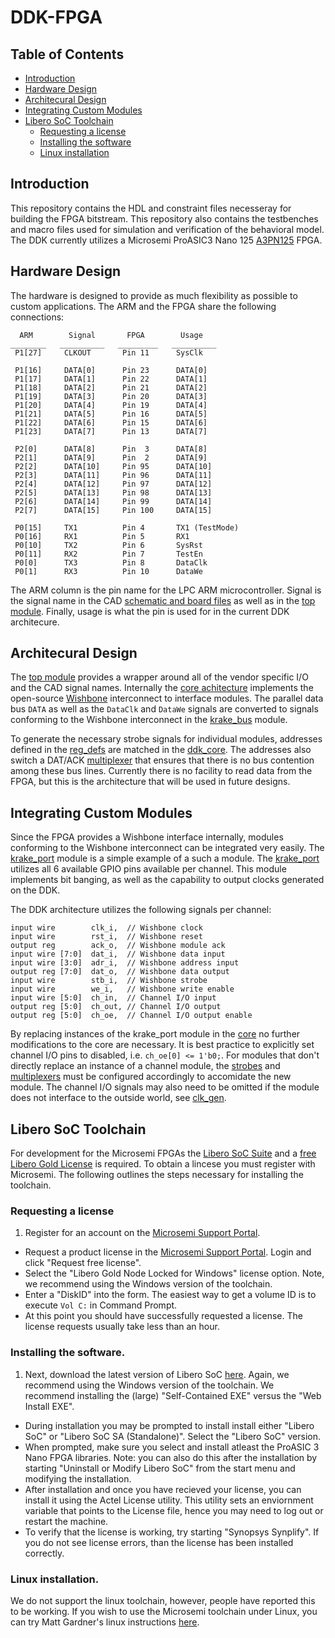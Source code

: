 # DDK-FPGA
## Table of Contents
* [Introduction](#introduction)
* [Hardware Design](#hardware-design)
* [Architecural Design](#architecural-design)
* [Integrating Custom Modules](#integrating-custom-modules)
* [Libero SoC Toolchain](#libero-soc-toolchain)
	* [Requesting a license](#requesting-a-license)
	* [Installing the software](#installing-the-software)
	* [Linux installation](#linux-installation)

## Introduction

This repository contains the HDL and constraint files necesseray for building the FPGA bitstream.
This repository also contains the testbenches and macro files used for simulation and verification of the behavioral model.
The DDK currently utilizes a Microsemi ProASIC3 Nano 125 [A3PN125][datasheet] FPGA.


## Hardware Design

The hardware is designed to provide as much flexibility as possible to custom applications.
The ARM and the FPGA share the following connections:

      ARM        Signal       FPGA        Usage
    ________   __________   _________   __________
     P1[27]     CLKOUT       Pin 11      SysClk

     P1[16]     DATA[0]      Pin 23      DATA[0]
     P1[17]     DATA[1]      Pin 22      DATA[1]
     P1[18]     DATA[2]      Pin 21      DATA[2]
     P1[19]     DATA[3]      Pin 20      DATA[3]
     P1[20]     DATA[4]      Pin 19      DATA[4]
     P1[21]     DATA[5]      Pin 16      DATA[5]
     P1[22]     DATA[6]      Pin 15      DATA[6]
     P1[23]     DATA[7]      Pin 13      DATA[7]

     P2[0]      DATA[8]      Pin  3      DATA[8]
     P2[1]      DATA[9]      Pin  2      DATA[9]
     P2[2]      DATA[10]     Pin 95      DATA[10]
     P2[3]      DATA[11]     Pin 96      DATA[11]
     P2[4]      DATA[12]     Pin 97      DATA[12]
     P2[5]      DATA[13]     Pin 98      DATA[13]
     P2[6]      DATA[14]     Pin 99      DATA[14]
     P2[7]      DATA[15]     Pin 100     DATA[15]

     P0[15]     TX1          Pin 4       TX1 (TestMode)
     P0[16]     RX1          Pin 5       RX1
     P0[10]     TX2          Pin 6       SysRst
     P0[11]     RX2          Pin 7       TestEn
     P0[0]      TX3          Pin 8       DataClk
     P0[1]      RX3          Pin 10      DataWe

The ARM column is the pin name for the LPC ARM microcontroller.
Signal is the signal name in the CAD [schematic and board files](https://github.com/ddk/ddk-hardware) as well as in the [top module][top].
Finally, usage is what the pin is used for in the current DDK architecure.

## Architecural Design
The [top module][top] provides a wrapper around all of the vendor specific I/O and the CAD signal names.
Internally the [core achitecture][core] implements the open-source [Wishbone](http://cdn.opencores.org/downloads/wbspec_b4.pdf) interconnect to interface modules.
The parallel data bus ```DATA``` as well as the ```DataClk``` and ```DataWe``` signals are converted to signals conforming to the Wishbone interconnect in the [krake_bus](hdl/krake_bus.v) module.

To generate the necessary strobe signals for individual modules, addresses defined in the [reg_defs](hdl/reg_defs.v) are matched in the [ddk_core](hdl/ddk_core.v#L337).
The addresses also switch a DAT/ACK [multiplexer](hdl/ddk_core.v#L351) that ensures that there is no bus contention among these bus lines.
Currently there is no facility to read data from the FPGA, but this is the architecture that will be used in future designs.

## Integrating Custom Modules

Since the FPGA provides a Wishbone interface internally, modules conforming to the Wishbone interconnect can be integrated very easily.
The [krake_port][krake_port] module is a simple example of a such a module.
The [krake_port][krake_port] utilizes all 6 available GPIO pins available per channel.
This module implements bit banging, as well as the capability to output clocks generated on the DDK.

The DDK architecture utilizes the following signals per channel:

	input wire        clk_i,  // Wishbone clock
	input wire        rst_i,  // Wishbone reset
	output reg        ack_o,  // Wishbone module ack
	input wire [7:0]  dat_i,  // Wishbone data input
	input wire [3:0]  adr_i,  // Wishbone address input
	output reg [7:0]  dat_o,  // Wishbone data output
	input wire        stb_i,  // Wishbone strobe
	input wire        we_i,   // Wishbone write enable
	input wire [5:0]  ch_in,  // Channel I/O input
	output reg [5:0]  ch_out, // Channel I/O output
	output reg [5:0]  ch_oe,  // Channel I/O output enable

By replacing instances of the krake_port module in the [core](hdl/ddk_core.v#L152) no further modifications to the core are necessary.
It is best practice to explicitly set channel I/O pins to disabled, i.e. ```ch_oe[0] <= 1'b0;```.
For modules that don't directly replace an instance of a channel module, the [strobes](hdl/ddk_core.v#L336) and [multiplexers](hdl/ddk_core.v#L350) must be configured accordingly to accomidate the new module.
The channel I/O signals may also need to be omitted if the module does not interface to the outside world, see [clk_gen](hdl/clk_gen.v).

## Libero SoC Toolchain

For development for the Microsemi FPGAs the [Libero SoC Suite][libero] and a [free Libero Gold License][licensing] is required.
To obtain a lincese you must register with Microsemi.
The following outlines the steps necessary for installing the toolchain.

### Requesting a license
1.	Register for an account on the [Microsemi Support Portal][portal].
*	Request a product license in the [Microsemi Support Portal][portal].
	Login and click "Request free license".
*	Select the "Libero Gold Node Locked for Windows" license option.
	Note, we recommend using the Windows version of the toolchain.
*	Enter a "DiskID" into the form.
	The easiest way to get a volume ID is to execute ```Vol C:``` in Command Prompt.
*	At this point you should have successfully requested a license. The license requests usually take less than an hour.

### Installing the software.
1.	Next, download the latest version of Libero SoC [here][downloads].
	Again, we recommend using the Windows version of the toolchain.
	We recommend installing the (large) "Self-Contained EXE" versus the "Web Install EXE".
*	During installation you may be prompted to install install either "Libero SoC" or "Libero SoC SA (Standalone)".
	Select the "Libero SoC" version.
*	When prompted, make sure you select and install atleast the ProASIC 3 Nano FPGA libraries.
	Note: you can also do this after the installation by starting "Uninstall or Modify Libero SoC" from the start menu and modifying the installation.
*	After installation and once you have recieved your license, you can install it using the Actel License utility.
	This utility sets an enviornment variable that points to the License file, hence you may need to log out or restart the machine.
*	To verify that the license is working, try starting "Synopsys Synplify".
	If you do not see license errors, than the license has been installed correctly.

### Linux installation.
We do not support the linux toolchain, however, people have reported this to be working.
If you wish to use the Microsemi toolchain under Linux, you can try Matt Gardner's linux instructions [here](README.linux.md).

<!-- Links -->
[core]: hdl/ddk_core.v
[datasheet]: http://www.actel.com/documents/PA3_nano_DS.pdf
[downloads]: http://www.microsemi.com/fpga-soc/design-resources/design-software/libero-soc#downloads
[krake_port]: hdl/krake_port.v
[libero]: http://www.microsemi.com/fpga-soc/design-resources/design-software/libero-soc
[licensing]: http://www.microsemi.com/fpga-soc/design-resources/design-software/libero-soc#licensing
[portal]: https://soc.microsemi.com/Portal/
[top]: hdl/ddk_top.v
